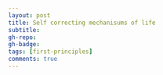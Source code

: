 ```yaml
---
layout: post
title: Self correcting mechanisums of life
subtitle: 
gh-repo:
gh-badge:
tags: [first-principles]
comments: true
---
```

